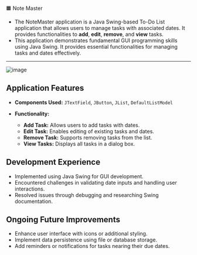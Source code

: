 🟧 Note Master

- The NoteMaster application is a Java Swing-based To-Do List application that allows users to manage tasks with associated dates. It provides functionalities to **add**, **edit**, **remove**, and **view** tasks.
- This application demonstrates fundamental GUI programming skills using Java Swing. It provides essential functionalities for managing tasks and dates effectively.


--------------
![image](https://github.com/Tharul-J/Note-Master/assets/171511675/d4fb6b38-2785-4e8e-b059-86c3112713da)



## Application Features 
- **Components Used:** `JTextField`, `JButton`, `JList`, `DefaultListModel`
  
- **Functionality:** 
  - **Add Task:** Allows users to add tasks with dates.
  - **Edit Task:** Enables editing of existing tasks and dates.
  - **Remove Task:** Supports removing tasks from the list.
  - **View Tasks:** Displays all tasks in a dialog box.


## Development Experience
- Implemented using Java Swing for GUI development.
- Encountered challenges in validating date inputs and handling user interactions.
- Resolved issues through debugging and researching Swing documentation.

## Ongoing Future Improvements
- Enhance user interface with icons or additional styling.
- Implement data persistence using file or database storage.
- Add reminders or notifications for tasks nearing their due dates.


